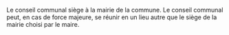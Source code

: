 Le conseil communal siège à la mairie de la commune.
Le conseil communal peut, en cas de force majeure, se réunir en un lieu autre que le siège de la mairie choisi par le maire.